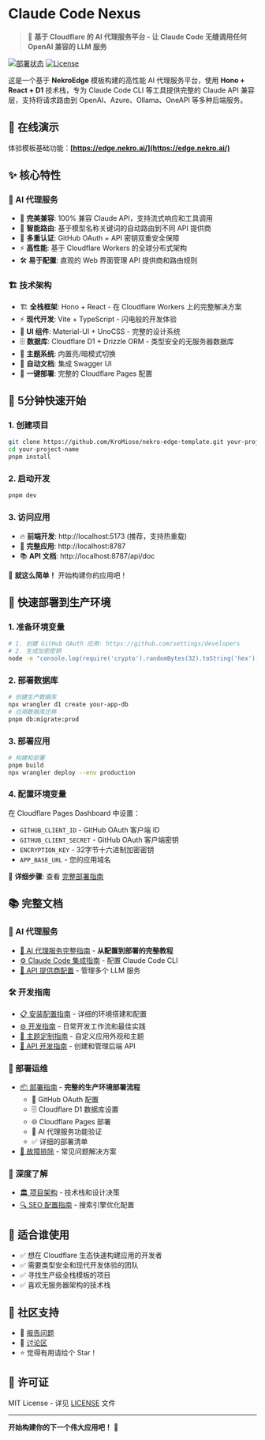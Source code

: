 # Claude Code Nexus

> 🤖 **基于 Cloudflare 的 AI 代理服务平台 - 让 Claude Code 无缝调用任何 OpenAI 兼容的 LLM 服务**

[![部署状态](https://img.shields.io/badge/部署-在线-brightgreen)](https://edge.nekro.ai/) [![License](https://img.shields.io/badge/license-MIT-blue.svg)](./LICENSE)

这是一个基于 **NekroEdge** 模板构建的高性能 AI 代理服务平台，使用 **Hono + React + D1** 技术栈，专为 Claude Code CLI 等工具提供完整的 Claude API 兼容层，支持将请求路由到 OpenAI、Azure、Ollama、OneAPI 等多种后端服务。

## 🌟 在线演示

体验模板基础功能：**[https://edge.nekro.ai/](https://edge.nekro.ai/)**

## ✨ 核心特性

### 🤖 AI 代理服务

- 🔄 **完美兼容**: 100% 兼容 Claude API，支持流式响应和工具调用
- 🎯 **智能路由**: 基于模型名称关键词的自动路由到不同 API 提供商
- 🔐 **多重认证**: GitHub OAuth + API 密钥双重安全保障
- ⚡ **高性能**: 基于 Cloudflare Workers 的全球分布式架构
- 🛠️ **易于配置**: 直观的 Web 界面管理 API 提供商和路由规则

### 🏗️ 技术架构

- 🏗️ **全栈框架**: Hono + React - 在 Cloudflare Workers 上的完整解决方案
- ⚡ **现代开发**: Vite + TypeScript - 闪电般的开发体验
- 🎨 **UI 组件**: Material-UI + UnoCSS - 完整的设计系统
- 🗄️ **数据库**: Cloudflare D1 + Drizzle ORM - 类型安全的无服务器数据库
- 🌙 **主题系统**: 内置亮/暗模式切换
- 📖 **自动文档**: 集成 Swagger UI
- 🚀 **一键部署**: 完整的 Cloudflare Pages 配置

## 🚀 5分钟快速开始

### 1. 创建项目

```bash
git clone https://github.com/KroMiose/nekro-edge-template.git your-project-name
cd your-project-name
pnpm install
```

### 2. 启动开发

```bash
pnpm dev
```

### 3. 访问应用

- 🔥 **前端开发**: http://localhost:5173 (推荐，支持热重载)
- 🔗 **完整应用**: http://localhost:8787
- 📚 **API 文档**: http://localhost:8787/api/doc

🎉 **就这么简单！** 开始构建你的应用吧！

## 🚀 快速部署到生产环境

### 1. 准备环境变量

```bash
# 1. 创建 GitHub OAuth 应用: https://github.com/settings/developers
# 2. 生成加密密钥
node -e "console.log(require('crypto').randomBytes(32).toString('hex'))"
```

### 2. 部署数据库

```bash
# 创建生产数据库
npx wrangler d1 create your-app-db
# 应用数据库迁移
pnpm db:migrate:prod
```

### 3. 部署应用

```bash
# 构建和部署
pnpm build
npx wrangler deploy --env production
```

### 4. 配置环境变量

在 Cloudflare Pages Dashboard 中设置：

- `GITHUB_CLIENT_ID` - GitHub OAuth 客户端 ID
- `GITHUB_CLIENT_SECRET` - GitHub OAuth 客户端密钥
- `ENCRYPTION_KEY` - 32字节十六进制加密密钥
- `APP_BASE_URL` - 您的应用域名

📖 **详细步骤**: 查看 [完整部署指南](./docs/DEPLOYMENT.md)

## 📚 完整文档

### 🤖 AI 代理服务

- [🚀 AI 代理服务完整指南](./docs/AI_PROXY_GUIDE.md) - **从配置到部署的完整教程**
- [⚙️ Claude Code 集成指南](./docs/AI_PROXY_GUIDE.md#claude-code-集成) - 配置 Claude Code CLI
- [🔧 API 提供商配置](./docs/AI_PROXY_GUIDE.md#api-提供商配置) - 管理多个 LLM 服务

### 🛠️ 开发指南

- [📋 安装配置指南](./docs/INSTALLATION.md) - 详细的环境搭建和配置
- [⚙️ 开发指南](./docs/DEVELOPMENT.md) - 日常开发工作流和最佳实践
- [🎨 主题定制指南](./docs/THEMING.md) - 自定义应用外观和主题
- [🔌 API 开发指南](./docs/API_GUIDE.md) - 创建和管理后端 API

### 🚀 部署运维

- [📦 部署指南](./docs/DEPLOYMENT.md) - **完整的生产环境部署流程**
  - 🔐 GitHub OAuth 配置
  - 🗄️ Cloudflare D1 数据库设置
  - 🌐 Cloudflare Pages 部署
  - 🧪 AI 代理服务功能验证
  - ✅ 详细的部署清单
- [🔧 故障排除](./docs/TROUBLESHOOTING.md) - 常见问题解决方案

### 📖 深度了解

- [🏛️ 项目架构](./docs/ARCHITECTURE.md) - 技术栈和设计决策
- [🔍 SEO 配置指南](./docs/SEO_GUIDE.md) - 搜索引擎优化配置

## 🎯 适合谁使用

- ✅ 想在 Cloudflare 生态快速构建应用的开发者
- ✅ 需要类型安全和现代开发体验的团队
- ✅ 寻找生产级全栈模板的项目
- ✅ 喜欢无服务器架构的技术栈

## 🤝 社区支持

- 🐛 [报告问题](https://github.com/KroMiose/nekro-edge-template/issues)
- 💬 [讨论区](https://github.com/KroMiose/nekro-edge-template/discussions)
- ⭐ 觉得有用请给个 Star！

## 📄 许可证

MIT License - 详见 [LICENSE](./LICENSE) 文件

---

**开始构建你的下一个伟大应用吧！** 🚀
